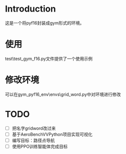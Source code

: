 # Introduction
这是一个将pyf16封装成gym形式的环境。

# 使用
test\test_gym_f16.py文件提供了一个使用示例

# 修改环境
可以在gym_pyf16_env\envs\grid_word.py中对环境进行修改

# TODO
- [ ] 把名字gridword改过来
- [ ] 基于AeroBenchVVPython项目实现可视化
- [ ] 编写目标：路径点导航
- [ ] 使用PPO训练智能体完成目标